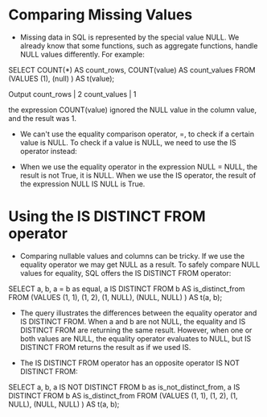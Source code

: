 # Comparing Missing Values

-   Missing data in SQL is represented by the special value NULL. We already know that some functions, such as aggregate functions, handle NULL values differently. For example:

SELECT
COUNT(\*) AS count_rows,
COUNT(value) AS count_values
FROM (VALUES
(1),
(null)
) AS t(value);

Output
count_rows | 2
count_values | 1

the expression COUNT(value) ignored the NULL value in the column value, and the result was 1.

-   We can't use the equality comparison operator, =, to check if a certain value is NULL. To check if a value is NULL, we need to use the IS operator instead:

-   When we use the equality operator in the expression NULL = NULL, the result is not True, it is NULL. When we use the IS operator, the result of the expression NULL IS NULL is True.

# Using the IS DISTINCT FROM operator

-   Comparing nullable values and columns can be tricky. If we use the equality operator we may get NULL as a result. To safely compare NULL values for equality, SQL offers the IS DISTINCT FROM operator:

SELECT
a,
b,
a = b as equal,
a IS DISTINCT FROM b AS is_distinct_from
FROM (VALUES
(1, 1),
(1, 2),
(1, NULL),
(NULL, NULL)
) AS t(a, b);

-   The query illustrates the differences between the equality operator and IS DISTINCT FROM. When a and b are not NULL, the equality and IS DISTINCT FROM are returning the same result. However, when one or both values are NULL, the equality operator evaluates to NULL, but IS DISTINCT FROM returns the result as if we used IS.

<!-- Note: When comparing nullable columns, it's safer to use IS DISTINCT FROM or IS NOT DISTINCT FROM. -->

-   The IS DISTINCT FROM operator has an opposite operator IS NOT DISTINCT FROM:

SELECT
a,
b,
a IS NOT DISTINCT FROM b as is_not_distinct_from,
a IS DISTINCT FROM b AS is_distinct_from
FROM (VALUES
(1, 1),
(1, 2),
(1, NULL),
(NULL, NULL)
) AS t(a, b);

